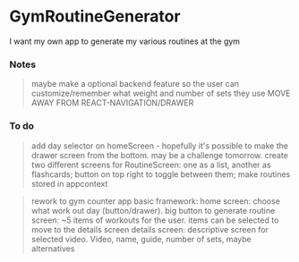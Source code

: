 # GymRoutineGenerator

I want my own app to generate my various routines at the gym

### Notes

> maybe make a optional backend feature so the user can customize/remember what weight and number of sets they use
> MOVE AWAY FROM REACT-NAVIGATION/DRAWER

### To do

> add day selector on homeScreen - hopefully it's possible to make the drawer screen from the bottom. may be a challenge tomorrow.
> create two different screens for RoutineScreen: one as a list, another as flashcards; button on top right to toggle between them; make routines stored in appcontext

> rework to gym counter app
> basic framework:
> home screen: choose what work out day (button/drawer). big button to generate
> routine screen: ~5 items of workouts for the user. items can be selected to move to the details screen
> details screen: descriptive screen for selected video. Video, name, guide, number of sets, maybe alternatives
